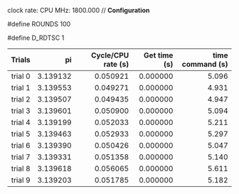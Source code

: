 clock rate:
CPU MHz:             1800.000
// **Configuration**

#define ROUNDS 100

#define D_RDTSC 1

| Trials | pi | Cycle/CPU rate (s) | Get time (s) | time command (s) |
|-:|-:|-:|-:|-:|
| trial 0 |  3.139132 | 0.050921 | 0.000000 | 5.096 |
| trial 1 |  3.139553 | 0.049271 | 0.000000 | 4.931 |
| trial 2 |  3.139507 | 0.049435 | 0.000000 | 4.947 |
| trial 3 |  3.139601 | 0.050900 | 0.000000 | 5.094 |
| trial 4 |  3.139199 | 0.052033 | 0.000000 | 5.211 |
| trial 5 |  3.139463 | 0.052933 | 0.000000 | 5.297 |
| trial 6 |  3.139390 | 0.050426 | 0.000000 | 5.047 |
| trial 7 |  3.139331 | 0.051358 | 0.000000 | 5.140 |
| trial 8 |  3.139618 | 0.056065 | 0.000000 | 5.611 |
| trial 9 |  3.139203 | 0.051785 | 0.000000 | 5.182 |
